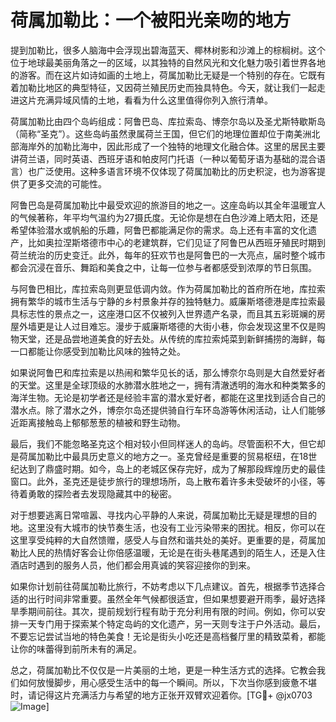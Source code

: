# 荷属加勒比：一个被阳光亲吻的地方

提到加勒比，很多人脑海中会浮现出碧海蓝天、椰林树影和沙滩上的棕榈树。这个位于地球最美丽角落之一的区域，以其独特的自然风光和文化魅力吸引着世界各地的游客。而在这片如诗如画的土地上，荷属加勒比无疑是一个特别的存在。它既有着加勒比地区的典型特征，又因荷兰殖民历史而独具特色。今天，就让我们一起走进这片充满异域风情的土地，看看为什么这里值得你列入旅行清单。

荷属加勒比由四个岛屿组成：阿鲁巴岛、库拉索岛、博奈尔岛以及圣尤斯特歇斯岛（简称“圣克”）。这些岛屿虽然隶属荷兰王国，但它们的地理位置却位于南美洲北部海岸外的加勒比海中，因此形成了一个独特的地理文化融合体。这里的居民主要讲荷兰语，同时英语、西班牙语和帕皮阿门托语（一种以葡萄牙语为基础的混合语言）也广泛使用。这种多语言环境不仅体现了荷属加勒比的历史积淀，也为游客提供了更多交流的可能性。

阿鲁巴岛是荷属加勒比中最受欢迎的旅游目的地之一。这座岛屿以其全年温暖宜人的气候著称，年平均气温约为27摄氏度。无论你是想在白色沙滩上晒太阳，还是希望体验潜水或帆船的乐趣，阿鲁巴都能满足你的需求。岛上还有丰富的文化遗产，比如奥拉涅斯塔德市中心的老建筑群，它们见证了阿鲁巴从西班牙殖民时期到荷兰统治的历史变迁。此外，每年的狂欢节也是阿鲁巴的一大亮点，届时整个城市都会沉浸在音乐、舞蹈和美食之中，让每一位参与者都感受到浓厚的节日氛围。

与阿鲁巴相比，库拉索岛则更显低调内敛。作为荷属加勒比的首府所在地，库拉索拥有繁华的城市生活与宁静的乡村景象并存的独特魅力。威廉斯塔德港是库拉索最具标志性的景点之一，这座港口区不仅被列入世界遗产名录，而且其五彩斑斓的房屋外墙更是让人过目难忘。漫步于威廉斯塔德的大街小巷，你会发现这里不仅是购物天堂，还是品尝地道美食的好去处。从传统的库拉索炖菜到新鲜捕捞的海鲜，每一口都能让你感受到加勒比风味的独特之处。

如果说阿鲁巴和库拉索是以热闹和繁华见长的话，那么博奈尔岛则是大自然爱好者的天堂。这里是全球顶级的水肺潜水胜地之一，拥有清澈透明的海水和种类繁多的海洋生物。无论是初学者还是经验丰富的潜水爱好者，都能在这里找到适合自己的潜水点。除了潜水之外，博奈尔岛还提供骑自行车环岛游等休闲活动，让人们能够近距离接触岛上郁郁葱葱的植被和野生动物。

最后，我们不能忽略圣克这个相对较小但同样迷人的岛屿。尽管面积不大，但它却是荷属加勒比中最具历史意义的地方之一。圣克曾经是重要的贸易枢纽，在18世纪达到了鼎盛时期。如今，岛上的老城区保存完好，成为了解那段辉煌历史的最佳窗口。此外，圣克还是徒步旅行的理想场所，岛上散布着许多未受破坏的小径，等待着勇敢的探险者去发现隐藏其中的秘密。

对于想要逃离日常喧嚣、寻找内心平静的人来说，荷属加勒比无疑是理想的目的地。这里没有大城市的快节奏生活，也没有工业污染带来的困扰。相反，你可以在这里享受纯粹的大自然馈赠，感受人与自然和谐共处的美好。更重要的是，荷属加勒比人民的热情好客会让你倍感温暖，无论是在街头巷尾遇到的陌生人，还是入住酒店时遇到的服务人员，他们都会用真诚的笑容迎接你的到来。

如果你计划前往荷属加勒比旅行，不妨考虑以下几点建议。首先，根据季节选择合适的出行时间非常重要。虽然全年气候都很适宜，但如果想要避开雨季，最好选择旱季期间前往。其次，提前规划行程有助于充分利用有限的时间。例如，你可以安排一天专门用于探索某个特定岛屿的文化遗产，另一天则专注于户外活动。最后，不要忘记尝试当地的特色美食！无论是街头小吃还是高档餐厅里的精致菜肴，都能让你的味蕾得到前所未有的满足。

总之，荷属加勒比不仅仅是一片美丽的土地，更是一种生活方式的选择。它教会我们如何放慢脚步，用心感受生活中的每一个瞬间。所以，下次当你感到疲惫不堪时，请记得这片充满活力与希望的地方正张开双臂欢迎着你。[TG💪+ @jx0703 ![Image](https://github.com/user-attachments/assets/dbca1d08-cadb-493c-b0ec-ad6f7a83f270)]